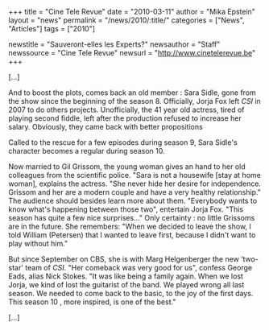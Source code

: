 +++
title = "Cine Tele Revue"
date = "2010-03-11"
author = "Mika Epstein"
layout = "news"
permalink = "/news/2010/:title/"
categories = ["News", "Articles"]
tags = ["2010"]

newstitle = "Sauveront-elles les Experts?"
newsauthor = "Staff"
newssource = "Cine Tele Revue"
newsurl = "http://www.cinetelerevue.be"
+++

[...]

And to boost the plots, comes back an old member : Sara Sidle, gone from the show since the beginning of the season 8. Officially, Jorja Fox left *CSI* in 2007 to do others projects. Unofficially, the 41 year old actress, tired of playing second fiddle, left after the production refused to increase her salary. Obviously, they came back with better propositions 

Called to the rescue for a few episodes during season 9, Sara Sidle's character becomes a regular during season 10.

Now married to Gil Grissom, the young woman gives an hand to her old colleagues from the scientific police. "Sara is not a housewife [stay at home woman], explains the actress. "She never hide her desire for independence. Grissom and her are a modern couple and have a very healthy relationship." The audience should besides learn more about them. "Everybody wants to know what's happening between those two", entertain Jorja Fox. "This season has quite a few nice surprises..." Only certainty : no little Grissoms are in the future. She remembers: "When we decided to leave the show, I told William (Petersen) that I wanted to leave first, because I didn't want to play without him."

But since September on CBS, she is with Marg Helgenberger the new &#8216;two-star' team of *CSI*. "Her comeback was very good for us", confess George Eads, alias Nick Stokes. "It was like being a family again. When we lost Jorja, we kind of lost the guitarist of the band. We played wrong all last season. We needed to come back to the basic, to the joy of the first days. This season 10 , more inspired, is one of the best."

[...]

